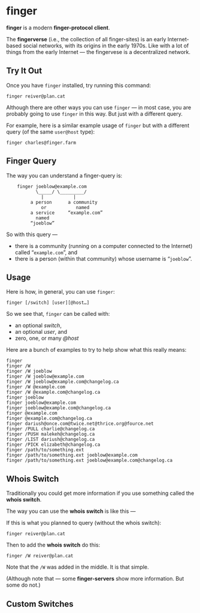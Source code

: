 # finger

**finger** is a modern **finger-protocol** **client**.

The **fingerverse** (i.e., the collection of all finger-sites) is an early Internet-based social networks, with its origins in the early 1970s.
Like with a lot of things from the early Internet — the fingervese is a decentralized network.

## Try It Out

Once you have `finger` installed, try running this command:
```
finger reiver@plan.cat
```

Although there are other ways you can use `finger` — in most case, you are probably going to use `finger` in this way.
But just with a different query.

For example, here is a similar example usage of `finger` but with a different query (of the same `user@host` type):
```
finger charles@finger.farm
```

## Finger Query

The way you can understand a finger-query is:
```
    finger joeblow@example.com
           \_____/ \_________/
             |           |
         a person      a community
             or           named
         a service     “example.com”
           named
         “joeblow”
```

So with this query —

* there is a community (running on a computer connected to the Internet) called “`example.com`”, and
* there is a person (within that community) whose username is “`joeblow`”.

## Usage

Here is how, in general, you can use `finger`:

```
finger [/switch] [user][@host…]
```

So we see that, `finger` can be called with:

* an optional _switch_,
* an optional _user_, and
* zero, one, or many _@host_

Here are a bunch of examples to try to help show what this really means:
```
finger
finger /W
finger /W joeblow
finger /W joeblow@example.com
finger /W joeblow@example.com@changelog.ca
finger /W @example.com
finger /W @example.com@changelog.ca
finger joeblow
finger joeblow@example.com
finger joeblow@example.com@changelog.ca
finger @example.com
finger @example.com@changelog.ca
finger dariush@once.com@twice.net@thrice.org@fource.net
finger /PULL charlie@changelog.ca
finger /PUSH malekeh@changelog.ca
finger /LIST dariush@changelog.ca
finger /PICK elizabeth@changelog.ca
finger /path/to/something.ext
finger /path/to/something.ext joeblow@example.com
finger /path/to/something.ext joeblow@example.com@changelog.ca
```
## Whois Switch

Traditionally you could get more information if you use something called the **whois switch**.

The way you can use the **whois switch** is like this —

If this is what you planned to query (without the whois switch):
```
finger reiver@plan.cat
```

Then to add the **whois switch** do this:
```
finger /W reiver@plan.cat
```

Note that the `/W` was added in the middle.
It is that simple.

(Although note that — some **finger-servers** show more information.
But some do not.)

## Custom Switches
